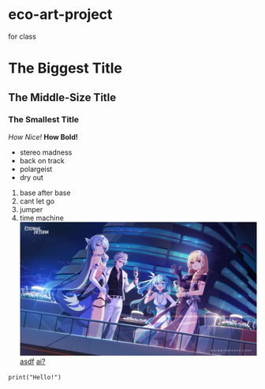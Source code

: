 # eco-art-project
for class
# The Biggest Title
## The Middle-Size Title
### The Smallest Title
*How Nice!*
**How Bold!**
- stereo madness
- back on track
- polargeist
- dry out
1. base after base
2. cant let go
3. jumper
4. time machine
![Eternal Return God Game](2nd_Anniversary_WallPaper.jpg)
[asdf](https://namu.wiki/)
[ai?](https://novelai.net/)


```print("Hello!")```
